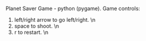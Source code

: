 Planet Saver Game - python (pygame).
Game controls:
1. left/right arrow to go left/right. \n 
2. space to shoot. \n
3. r to restart. \n
